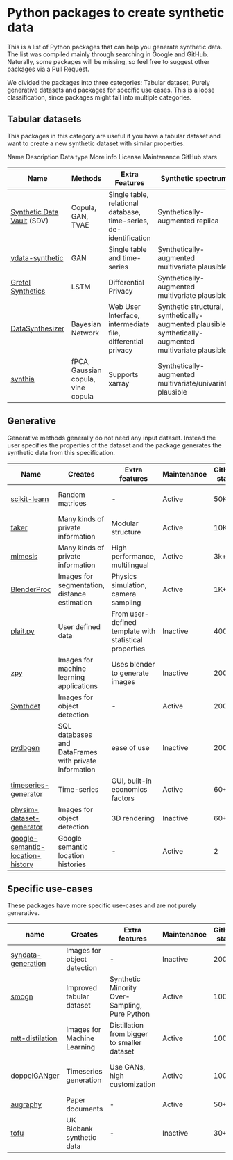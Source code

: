 # Python packages to create synthetic data

This is a list of Python packages that can help you generate synthetic data. The list was compiled mainly through searching in Google and GitHub. Naturally, some packages will be missing, so feel free to suggest other packages via a Pull Request.

We divided the packages into three categories: Tabular dataset, Purely generative datasets and packages for specific use cases. This is a loose classification, since packages might fall into multiple categories.

## Tabular datasets

This packages in this category are useful if you have a tabular dataset and want to create a new synthetic dataset with similar properties.

Name	Description	Data type	More info	License	Maintenance	GitHub stars



| Name | Methods |  Extra Features | Synthetic spectrum | More info | License | Maintenance | GitHub stars
|--|--|--|--|--|--|--|--|
| [Synthetic Data Vault](https://github.com/sdv-dev/SDV) (SDV) | Copula, GAN, TVAE | Single table, relational database, time-series, de-identification | Synthetically-augmented replica | [Article](https://doi.org/10.1109/DSAA.2016.49) ([pdf](https://dai.lids.mit.edu/wp-content/uploads/2018/03/SDV.pdf)), [documentation](https://sdv.dev/SDV/) | [MIT](https://github.com/sdv-dev/SDV/blob/master/LICENSE) | Active | 500-1000
| [ydata-synthetic](https://github.com/ydataai/ydata-synthetic) | GAN | Single table and time-series | Synthetically-augmented multivariate plausible | - | [MIT](https://github.com/ydataai/ydata-synthetic/blob/dev/LICENSE) | Active | 500-1000
| [Gretel Synthetics](https://github.com/gretelai/gretel-synthetics) | LSTM | Differential Privacy | Synthetically-augmented multivariate plausible | - | [Apache-2.0](https://github.com/gretelai/gretel-synthetics/blob/master/LICENSE) | Active | 100-500
| [DataSynthesizer](https://github.com/DataResponsibly/DataSynthesizer) | Bayesian Network | Web User Interface, intermediate file, differential privacy | Synthetic structural, synthetically-augmented plausible, synthetically-augmented multivariate plausible | [paper](https://github.com/DataResponsibly/DataSynthesizer/blob/master/docs/cr-datasynthesizer-privacy.pdf) | MIT | Active | 100-500
| [synthia](https://github.com/dmey/synthia) | fPCA, Gaussian copula, vine copula | Supports xarray | Synthetically-augmented multivariate/univariate plausible| [software](https://doi.org/10.21105/joss.02863), [application](https://doi.org/10.5194/gmd-14-5205-2021) | MIT | Active | 10-100


## Generative

Generative methods generally do not need any input dataset. Instead the user specifies the properties of the dataset and the package generates the synthetic data from this specification.

| Name | Creates | Extra features | Maintenance | GitHub stars | References | License |
|--|--|--|--|--|--|--|
| [scikit-learn](https://scikit-learn.org/stable/modules/generated/sklearn.datasets.make_regression.html#sklearn.datasets.make_regression) | Random matrices | - | Active | 50K+ | - | BSD-3-Clause |
| [faker](https://github.com/joke2k/faker) | Many kinds of private information | Modular structure | Active | 10K+ | - | MIT |
| [mimesis](https://github.com/lk-geimfari/mimesis) | Many kinds of private information | High performance, multilingual | Active | 3k+ | - | MIT |
| [BlenderProc](https://github.com/DLR-RM/BlenderProc) | Images for segmentation, distance estimation  |  Physics simulation, camera sampling | Active | 1K+ | [paper](https://arxiv.org/abs/1911.01911) | GPL-v3 |
| [plait.py](https://github.com/plaitpy/plaitpy) | User defined data | From user-defined template with statistical properties | Inactive | 400+ | - | [MIT license](https://github.com/plaitpy/plaitpy/blob/master/LICENSE.txt) |
| [zpy](https://github.com/ZumoLabs/zpy) | Images for machine learning applications| Uses blender to generate images | Inactive | 200+ | - | [GPL-v3.0 license](https://github.com/ZumoLabs/zpy/blob/main/LICENSE) |
| [Synthdet](https://github.com/Unity-Technologies/SynthDet) | Images for object detection | - | Active | 200+ | [paper](https://blogs.unity3d.com/2020/09/17/training-a-performant-object-detection-ml-model-on-synthetic-data-using-unity-computer-vision-tools/) | Apache v2.0|
| [pydbgen](https://github.com/tirthajyoti/pydbgen) | SQL databases and DataFrames  with private information | ease of use | Inactive | 200+ | - | MIT |
| [timeseries-generator](https://github.com/Nike-Inc/timeseries-generator) | Time-series | GUI, built-in economics factors | Active | 60+ | - | Apache 2.0 |
| [physim-dataset-generator](https://github.com/cmitash/physim-dataset-generator) | Images for object detection | 3D rendering | Inactive | 60+ | [paper](https://arxiv.org/pdf/1703.03347.pdf) | [BSD-2-Clause](https://github.com/cmitash/physim-dataset-generator/blob/master/LICENSE) |
| [google-semantic-location-history](https://github.com/UtrechtUniversity/google-semantic-location-history) | Google semantic location histories | - | Active | 2 | - | MIT |


## Specific use-cases

These packages have more specific use-cases and are not purely generative.

| name | Creates | Extra features | Maintenance | GitHub stars | References | License |
|--|--|--|--|--|--|--|
| [syndata-generation](https://github.com/debidatta/syndata-generation) | Images for object detection | - | Inactive | 200+ | [paper](https://arxiv.org/abs/1708.01642) | MIT |
| [smogn](https://github.com/nickkunz/smogn) | Improved tabular dataset | Synthetic Minority Over-Sampling, Pure Python | Active | 100+ | [paper](http://proceedings.mlr.press/v74/branco17a/branco17a.pdf) | GPL-v3 |
| [mtt-distilation](https://github.com/GeorgeCazenavette/mtt-distillation) | Images for Machine Learning | Distillation from bigger to smaller dataset | Active | 100+ | [paper](https://georgecazenavette.github.io/mtt-distillation/) | MIT
| [doppelGANger](https://github.com/fjxmlzn/DoppelGANger) | Timeseries generation | Use GANs, high customization | Active | 100+ | [paper](https://arxiv.org/abs/1909.13403) | [BSD-3-Clause-Clear](https://github.com/fjxmlzn/DoppelGANger/blob/master/LICENSE) |
| [augraphy](https://github.com/sparkfish/augraphy) | Paper documents | - | Active | 50+ | - | MIT |
| [tofu](https://github.com/spiros/tofu) | UK Biobank synthetic data | - | Inactive | 30+ | - |  [paper](http://doi.org/10.5281/zenodo.3634604) | Missing |
